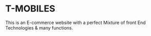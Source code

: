 # T-MOBILES
This is an E-commerce website with a perfect Mixture of front End Technologies &amp; many functions.
